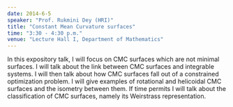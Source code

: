 ```yaml
---
date: 2014-6-5
speaker: "Prof. Rukmini Dey (HRI)"
title: "Constant Mean Curvature surfaces"
time: "3:30 - 4:30 p.m."
venue: "Lecture Hall I, Department of Mathematics"
---
```

In this expository talk, I will focus on  CMC surfaces which
are not minimal surfaces. I will talk about the link between CMC
surfaces and integrable systems. I will then talk about how CMC
surfaces fall out of a constrained optimization problem. I will give
examples of rotational and helicoidal CMC surfaces and the isometry
between them. If time permits I will talk about  the classification
of CMC surfaces, namely its Weirstrass representation.
